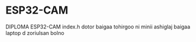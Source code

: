# ESP32-CAM
DIPLOMA ESP32-CAM
index.h dotor baigaa tohirgoo ni minii ashiglaj baigaa laptop d zoriulsan bolno
